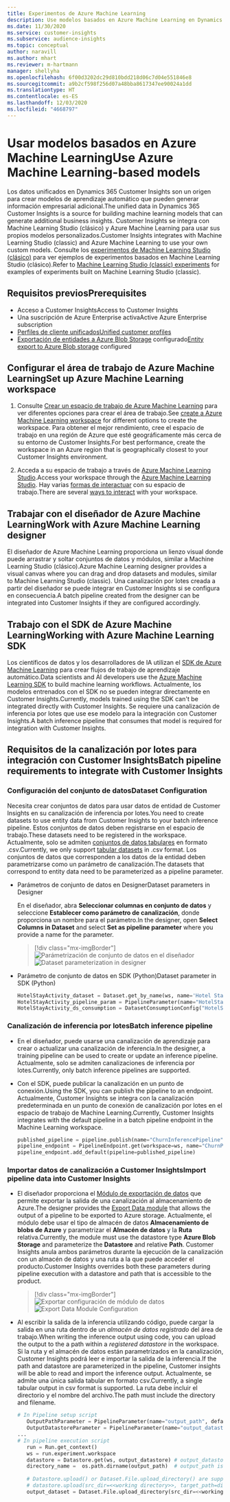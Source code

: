```yaml
---
title: Experimentos de Azure Machine Learning
description: Use modelos basados en Azure Machine Learning en Dynamics 365 Customer Insights.
ms.date: 11/30/2020
ms.service: customer-insights
ms.subservice: audience-insights
ms.topic: conceptual
author: naravill
ms.author: mhart
ms.reviewer: m-hartmann
manager: shellyha
ms.openlocfilehash: 6f00d3202dc29d810bdd218d06c7d04e551846e8
ms.sourcegitcommit: a9b2cf598f256d07a48bba8617347ee90024a1dd
ms.translationtype: HT
ms.contentlocale: es-ES
ms.lasthandoff: 12/03/2020
ms.locfileid: "4668797"
---
```

# <a name="use-azure-machine-learning-based-models"></a><span data-ttu-id="4f9c7-103">Usar modelos basados en Azure Machine Learning</span><span class="sxs-lookup"><span data-stu-id="4f9c7-103">Use Azure Machine Learning-based models</span></span>

<span data-ttu-id="4f9c7-104">Los datos unificados en Dynamics 365 Customer Insights son un origen para crear modelos de aprendizaje automático que pueden generar información empresarial adicional.</span><span class="sxs-lookup"><span data-stu-id="4f9c7-104">The unified data in Dynamics 365 Customer Insights is a source for building machine learning models that can generate additional business insights.</span></span> <span data-ttu-id="4f9c7-105">Customer Insights se integra con Machine Learning Studio (clásico) y Azure Machine Learning para usar sus propios modelos personalizados.</span><span class="sxs-lookup"><span data-stu-id="4f9c7-105">Customer Insights integrates with Machine Learning Studio (classic) and Azure Machine Learning to use your own custom models.</span></span> <span data-ttu-id="4f9c7-106">Consulte los [experimentos de Machine Learning Studio (clásico)](machine-learning-studio-experiments.md) para ver ejemplos de experimentos basados en Machine Learning Studio (clásico).</span><span class="sxs-lookup"><span data-stu-id="4f9c7-106">Refer to [Machine Learning Studio (classic) experiments](machine-learning-studio-experiments.md) for examples of experiments built on Machine Learning Studio (classic).</span></span> 

## <a name="prerequisites"></a><span data-ttu-id="4f9c7-107">Requisitos previos</span><span class="sxs-lookup"><span data-stu-id="4f9c7-107">Prerequisites</span></span>

- <span data-ttu-id="4f9c7-108">Acceso a Customer Insights</span><span class="sxs-lookup"><span data-stu-id="4f9c7-108">Access to Customer Insights</span></span>
- <span data-ttu-id="4f9c7-109">Una suscripción de Azure Enterprise activa</span><span class="sxs-lookup"><span data-stu-id="4f9c7-109">Active Azure Enterprise subscription</span></span>
- [<span data-ttu-id="4f9c7-110">Perfiles de cliente unificados</span><span class="sxs-lookup"><span data-stu-id="4f9c7-110">Unified customer profiles</span></span>](data-unification.md)
- <span data-ttu-id="4f9c7-111">[Exportación de entidades a Azure Blob Storage](export-azure-blob-storage.md) configurado</span><span class="sxs-lookup"><span data-stu-id="4f9c7-111">[Entity export to Azure Blob storage](export-azure-blob-storage.md) configured</span></span>

## <a name="set-up-azure-machine-learning-workspace"></a><span data-ttu-id="4f9c7-112">Configurar el área de trabajo de Azure Machine Learning</span><span class="sxs-lookup"><span data-stu-id="4f9c7-112">Set up Azure Machine Learning workspace</span></span>

1. <span data-ttu-id="4f9c7-113">Consulte [Crear un espacio de trabajo de Azure Machine Learning](https://docs.microsoft.com/azure/machine-learning/concept-workspace#-create-a-workspace) para ver diferentes opciones para crear el área de trabajo.</span><span class="sxs-lookup"><span data-stu-id="4f9c7-113">See [create a Azure Machine Learning workspace](https://docs.microsoft.com/azure/machine-learning/concept-workspace#-create-a-workspace) for different options to create the workspace.</span></span> <span data-ttu-id="4f9c7-114">Para obtener el mejor rendimiento, cree el espacio de trabajo en una región de Azure que esté geográficamente más cerca de su entorno de Customer Insights.</span><span class="sxs-lookup"><span data-stu-id="4f9c7-114">For best performance, create the workspace in an Azure region that is geographically closest to your Customer Insights environment.</span></span>

1. <span data-ttu-id="4f9c7-115">Acceda a su espacio de trabajo a través de [Azure Machine Learning Studio](https://ml.azure.com/).</span><span class="sxs-lookup"><span data-stu-id="4f9c7-115">Access your workspace through the [Azure Machine Learning Studio](https://ml.azure.com/).</span></span> <span data-ttu-id="4f9c7-116">Hay varias [formas de interactuar](https://docs.microsoft.com/azure/machine-learning/concept-workspace#tools-for-workspace-interaction) con su espacio de trabajo.</span><span class="sxs-lookup"><span data-stu-id="4f9c7-116">There are several [ways to interact](https://docs.microsoft.com/azure/machine-learning/concept-workspace#tools-for-workspace-interaction) with your workspace.</span></span>

## <a name="work-with-azure-machine-learning-designer"></a><span data-ttu-id="4f9c7-117">Trabajar con el diseñador de Azure Machine Learning</span><span class="sxs-lookup"><span data-stu-id="4f9c7-117">Work with Azure Machine Learning designer</span></span>

<span data-ttu-id="4f9c7-118">El diseñador de Azure Machine Learning proporciona un lienzo visual donde puede arrastrar y soltar conjuntos de datos y módulos, similar a Machine Learning Studio (clásico).</span><span class="sxs-lookup"><span data-stu-id="4f9c7-118">Azure Machine Learning designer provides a visual canvas where you can drag and drop datasets and modules, similar to Machine Learning Studio (classic).</span></span> <span data-ttu-id="4f9c7-119">Una canalización por lotes creada a partir del diseñador se puede integrar en Customer Insights si se configura en consecuencia.</span><span class="sxs-lookup"><span data-stu-id="4f9c7-119">A batch pipeline created from the designer can be integrated into Customer Insights if they are configured accordingly.</span></span> 
   
## <a name="working-with-azure-machine-learning-sdk"></a><span data-ttu-id="4f9c7-120">Trabajo con el SDK de Azure Machine Learning</span><span class="sxs-lookup"><span data-stu-id="4f9c7-120">Working with Azure Machine Learning SDK</span></span>

<span data-ttu-id="4f9c7-121">Los científicos de datos y los desarrolladores de IA utilizan el [SDK de Azure Machine Learning](https://docs.microsoft.com/python/api/overview/azure/ml/?view=azure-ml-py&preserve-view=true) para crear flujos de trabajo de aprendizaje automático.</span><span class="sxs-lookup"><span data-stu-id="4f9c7-121">Data scientists and AI developers use the [Azure Machine Learning SDK](https://docs.microsoft.com/python/api/overview/azure/ml/?view=azure-ml-py&preserve-view=true) to build machine learning workflows.</span></span> <span data-ttu-id="4f9c7-122">Actualmente, los modelos entrenados con el SDK no se pueden integrar directamente en Customer Insights.</span><span class="sxs-lookup"><span data-stu-id="4f9c7-122">Currently, models trained using the SDK can't be integrated directly with Customer Insights.</span></span> <span data-ttu-id="4f9c7-123">Se requiere una canalización de inferencia por lotes que use ese modelo para la integración con Customer Insights.</span><span class="sxs-lookup"><span data-stu-id="4f9c7-123">A batch inference pipeline that consumes that model is required for integration with Customer Insights.</span></span>

## <a name="batch-pipeline-requirements-to-integrate-with-customer-insights"></a><span data-ttu-id="4f9c7-124">Requisitos de la canalización por lotes para integración con Customer Insights</span><span class="sxs-lookup"><span data-stu-id="4f9c7-124">Batch pipeline requirements to integrate with Customer Insights</span></span>

### <a name="dataset-configuration"></a><span data-ttu-id="4f9c7-125">Configuración del conjunto de datos</span><span class="sxs-lookup"><span data-stu-id="4f9c7-125">Dataset Configuration</span></span>

<span data-ttu-id="4f9c7-126">Necesita crear conjuntos de datos para usar datos de entidad de Customer Insights en su canalización de inferencia por lotes.</span><span class="sxs-lookup"><span data-stu-id="4f9c7-126">You need to create datasets to use entity data from Customer Insights to your batch inference pipeline.</span></span> <span data-ttu-id="4f9c7-127">Estos conjuntos de datos deben registrarse en el espacio de trabajo.</span><span class="sxs-lookup"><span data-stu-id="4f9c7-127">These datasets need to be registered in the workspace.</span></span> <span data-ttu-id="4f9c7-128">Actualmente, solo se admiten [conjuntos de datos tabulares](https://docs.microsoft.com/azure/machine-learning/how-to-create-register-datasets#tabulardataset) en formato .csv.</span><span class="sxs-lookup"><span data-stu-id="4f9c7-128">Currently, we only support [tabular datasets](https://docs.microsoft.com/azure/machine-learning/how-to-create-register-datasets#tabulardataset) in .csv format.</span></span> <span data-ttu-id="4f9c7-129">Los conjuntos de datos que corresponden a los datos de la entidad deben parametrizarse como un parámetro de canalización.</span><span class="sxs-lookup"><span data-stu-id="4f9c7-129">The datasets that correspond to entity data need to be parameterized as a pipeline parameter.</span></span>
   
* <span data-ttu-id="4f9c7-130">Parámetros de conjunto de datos en Designer</span><span class="sxs-lookup"><span data-stu-id="4f9c7-130">Dataset parameters in Designer</span></span>
   
     <span data-ttu-id="4f9c7-131">En el diseñador, abra **Seleccionar columnas en conjunto de datos** y seleccione **Establecer como parámetro de canalización**, donde proporciona un nombre para el parámetro.</span><span class="sxs-lookup"><span data-stu-id="4f9c7-131">In the designer, open **Select Columns in Dataset** and select **Set as pipeline parameter** where you provide a name for the parameter.</span></span>

     > [!div class="mx-imgBorder"]
     > <span data-ttu-id="4f9c7-132">![Parámetrización de conjunto de datos en el diseñador](media/intelligence-designer-dataset-parameters.png "Parámetrización de conjunto de datos en el diseñador")</span><span class="sxs-lookup"><span data-stu-id="4f9c7-132">![Dataset parameterization in designer](media/intelligence-designer-dataset-parameters.png "Dataset parameterization in designer")</span></span>
   
* <span data-ttu-id="4f9c7-133">Parámetro de conjunto de datos en SDK (Python)</span><span class="sxs-lookup"><span data-stu-id="4f9c7-133">Dataset parameter in SDK (Python)</span></span>
   
   ```python
   HotelStayActivity_dataset = Dataset.get_by_name(ws, name='Hotel Stay Activity Data')
   HotelStayActivity_pipeline_param = PipelineParameter(name="HotelStayActivity_pipeline_param", default_value=HotelStayActivity_dataset)
   HotelStayActivity_ds_consumption = DatasetConsumptionConfig("HotelStayActivity_dataset", HotelStayActivity_pipeline_param)
   ```

### <a name="batch-inference-pipeline"></a><span data-ttu-id="4f9c7-134">Canalización de inferencia por lotes</span><span class="sxs-lookup"><span data-stu-id="4f9c7-134">Batch inference pipeline</span></span>
  
* <span data-ttu-id="4f9c7-135">En el diseñador, puede usarse una canalización de aprendizaje para crear o actualizar una canalización de inferencia.</span><span class="sxs-lookup"><span data-stu-id="4f9c7-135">In the designer, a training pipeline can be used to create or update an inference pipeline.</span></span> <span data-ttu-id="4f9c7-136">Actualmente, solo se admiten canalizaciones de inferencia por lotes.</span><span class="sxs-lookup"><span data-stu-id="4f9c7-136">Currently, only batch inference pipelines are supported.</span></span>

* <span data-ttu-id="4f9c7-137">Con el SDK, puede publicar la canalización en un punto de conexión.</span><span class="sxs-lookup"><span data-stu-id="4f9c7-137">Using the SDK, you can publish the pipeline to an endpoint.</span></span> <span data-ttu-id="4f9c7-138">Actualmente, Customer Insights se integra con la canalización predeterminada en un punto de conexión de canalización por lotes en el espacio de trabajo de Machine Learning.</span><span class="sxs-lookup"><span data-stu-id="4f9c7-138">Currently, Customer Insights integrates with the default pipeline in a batch pipeline endpoint in the Machine Learning workspace.</span></span>
   
   ```python
   published_pipeline = pipeline.publish(name="ChurnInferencePipeline", description="Published Churn Inference pipeline")
   pipeline_endpoint = PipelineEndpoint.get(workspace=ws, name="ChurnPipelineEndpoint") 
   pipeline_endpoint.add_default(pipeline=published_pipeline)
   ```

### <a name="import-pipeline-data-into-customer-insights"></a><span data-ttu-id="4f9c7-139">Importar datos de canalización a Customer Insights</span><span class="sxs-lookup"><span data-stu-id="4f9c7-139">Import pipeline data into Customer Insights</span></span>

* <span data-ttu-id="4f9c7-140">El diseñador proporciona el [Módulo de exportación de datos](https://docs.microsoft.com/azure/machine-learning/algorithm-module-reference/export-data) que permite exportar la salida de una canalización al almacenamiento de Azure.</span><span class="sxs-lookup"><span data-stu-id="4f9c7-140">The designer provides the [Export Data module](https://docs.microsoft.com/azure/machine-learning/algorithm-module-reference/export-data) that allows the output of a pipeline to be exported to Azure storage.</span></span> <span data-ttu-id="4f9c7-141">Actualmente, el módulo debe usar el tipo de almacén de datos **Almacenamiento de blobs de Azure** y parametrizar el **Almacén de datos** y la **Ruta** relativa.</span><span class="sxs-lookup"><span data-stu-id="4f9c7-141">Currently, the module must use the datastore type **Azure Blob Storage** and parameterize the **Datastore** and relative **Path**.</span></span> <span data-ttu-id="4f9c7-142">Customer Insights anula ambos parámetros durante la ejecución de la canalización con un almacén de datos y una ruta a la que puede acceder el producto.</span><span class="sxs-lookup"><span data-stu-id="4f9c7-142">Customer Insights overrides both these parameters during pipeline execution with a datastore and path that is accessible to the product.</span></span>
   > [!div class="mx-imgBorder"]
   > <span data-ttu-id="4f9c7-143">![Exportar configuración de módulo de datos](media/intelligence-designer-importdata.png "Exportar configuración de módulo de datos")</span><span class="sxs-lookup"><span data-stu-id="4f9c7-143">![Export Data Module Configuration](media/intelligence-designer-importdata.png "Export Data Module Configuration")</span></span>
   
* <span data-ttu-id="4f9c7-144">Al escribir la salida de la inferencia utilizando código, puede cargar la salida en una ruta dentro de un *almacén de datos registrado* del área de trabajo.</span><span class="sxs-lookup"><span data-stu-id="4f9c7-144">When writing the inference output using code, you can upload the output to the a path within a *registered datastore* in the workspace.</span></span> <span data-ttu-id="4f9c7-145">Si la ruta y el almacén de datos están parametrizados en la canalización, Customer Insights podrá leer e importar la salida de la inferencia.</span><span class="sxs-lookup"><span data-stu-id="4f9c7-145">If the path and datastore are parameterized in the pipeline, Customer insights will be able to read and import the inference output.</span></span> <span data-ttu-id="4f9c7-146">Actualmente, se admite una única salida tabular en formato csv.</span><span class="sxs-lookup"><span data-stu-id="4f9c7-146">Currently, a single tabular output in csv format is supported.</span></span> <span data-ttu-id="4f9c7-147">La ruta debe incluir el directorio y el nombre del archivo.</span><span class="sxs-lookup"><span data-stu-id="4f9c7-147">The path must include the directory and filename.</span></span>

   ```python
   # In Pipeline setup script
      OutputPathParameter = PipelineParameter(name="output_path", default_value="HotelChurnOutput/HotelChurnOutput.csv")
      OutputDatastoreParameter = PipelineParameter(name="output_datastore", default_value="workspaceblobstore")
   ...
   # In pipeline execution script
      run = Run.get_context()
      ws = run.experiment.workspace
      datastore = Datastore.get(ws, output_datastore) # output_datastore is parameterized
      directory_name =  os.path.dirname(output_path)  # output_path is parameterized.
      
      # Datastore.upload() or Dataset.File.upload_directory() are supported methods to uplaod the data
      # datastore.upload(src_dir=<<working directory>>, target_path=directory_name, overwrite=False, show_progress=True)
      output_dataset = Dataset.File.upload_directory(src_dir=<<working directory>>, target = (datastore, directory_name)) # Remove trailing "/" from directory_name
   ```

